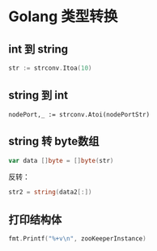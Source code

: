 # Golang 类型转换

## int 到 string

```go
str := strconv.Itoa(10)
```



## string 到 int

```
nodePort,_ := strconv.Atoi(nodePortStr)
```





## string 转 byte数组

```go
var data []byte = []byte(str)
```

反转：

```go
str2 = string(data2[:])
```



## 打印结构体

```go
fmt.Printf("%+v\n", zooKeeperInstance)
```

